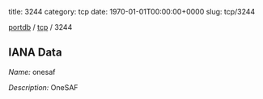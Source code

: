 title: 3244
category: tcp
date: 1970-01-01T00:00:00+0000
slug: tcp/3244

[portdb](/) / [tcp](/category/tcp.html) / 3244


## IANA Data

_Name:_ onesaf

_Description:_ OneSAF

